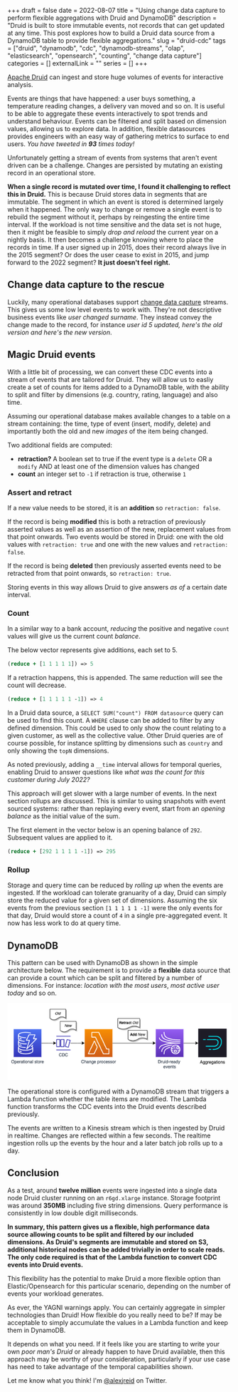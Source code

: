 +++ 
draft = false
date = 2022-08-07
title = "Using change data capture to perform flexible aggregations with Druid and DynamoDB"
description = "Druid is built to store immutable events, not records that can get updated at any time. This post explores how to build a Druid data source from a DynamoDB table to provide flexible aggregations."
slug = "druid-cdc"
tags = ["druid", "dynamodb", "cdc", "dynamodb-streams", "olap", "elasticsearch", "opensearch", "counting", "change data capture"]
categories = []
externalLink = ""
series = []
+++

[Apache Druid](https://druid.apache.org) can ingest and store huge volumes of events for interactive analysis. 

Events are things that have happened: a user buys something, a temperature reading changes, a delivery van moved and so on. It is useful to be able to aggregate these events interactively to spot trends and understand behaviour. Events can be filtered and split based on dimension values, allowing us to explore data. In addition, flexible datasources provides engineers with an easy way of gathering metrics to surface to end users. _You have tweeted in **93** times today!_

Unfortunately getting a stream of events from systems that aren't event driven can be a challenge. Changes are persisted by mutating an existing record in an operational store.

**When a single record is mutated over time, I found it challenging to reflect this in Druid.** This is because Druid stores data in segments that are immutable. The segment in which an event is stored is determined largely when it happened. The only way to change or remove a single event is to rebuild the segment without it, perhaps by reingesting the entire time interval. If the workload is not time sensitive and the data set is not huge, then it might be feasible to simply _drop and reload_ the current year on a nightly basis. It then becomes a challenge knowing where to place the records in time. If a user signed up in 2015, does their record always live in the 2015 segment? Or does the user cease to exist in 2015, and jump forward to the 2022 segment? **It just doesn't feel right.**

## Change data capture to the rescue
Luckily, many operational databases support [change data capture](https://en.wikipedia.org/wiki/Change_data_capture) streams. This gives us some low level events to work with. They're not descriptive business events like _user changed surname_. They instead convey the change made to the record, for instance _user id 5 updated, here's the old version and here's the new version_.

## Magic Druid events
With a little bit of processing, we can convert these CDC events into a stream of events that are tailored for Druid. They will allow us to easliy create a set of counts for items added to a DynamoDB table, with the ability to split and filter by dimensions (e.g. country, rating, language) and also time. 

Assuming our operational database makes available changes to a table on a stream containing: the time, type of event (insert, modify, delete) and importantly both the old and new _images_ of the item being changed.

Two additional fields are computed:
- **retraction?** A boolean set to true if the event type is a `delete` OR a `modify` AND at least one of the dimension values has changed
- **count** an integer set to `-1` if retraction is true, otherwise `1`

### Assert and retract
If a new value needs to be stored, it is an **addition** so `retraction: false`.

If the record is being **modified** this is both a retraction of previously asserted values as well as an assertion of the new, replacement values from that point onwards. Two events would be stored in Druid: one with the old values with `retraction: true` and one with the new values and `retraction: false`.

If the record is being **deleted** then previously asserted events need to be retracted from that point onwards, so `retraction: true`.

Storing events in this way allows Druid to give answers _as of_ a certain date interval.

### Count
In a similar way to a bank account, _reducing_ the positive and negative `count` values will give us the current count _balance_. 

The below vector represents give additions, each set to 5.

```clojure
(reduce + [1 1 1 1 1]) => 5
```

If a retraction happens, this is appended. The same reduction will see the count will decrease.
```clojure
(reduce + [1 1 1 1 1 -1]) => 4
```

In a Druid data source, a `SELECT SUM("count") FROM datasource` query can be used to find this count. A `WHERE` clause can be added to filter by any defined dimension. This could be used to only show the count relating to a given customer, as well as the collective value. Other Druid queries are of course possible, for instance splitting by dimensions such as `country` and only showing the `topN` dimensions.

As noted previously, adding a `__time` interval allows for temporal queries, enabling Druid to answer questions like _what was the count for this customer during July 2022?_

This approach will get slower with a large number of events. In the next section rollups are discussed. This is similar to using snapshots with event sourced systems: rather than replaying every event, start from an _opening balance_ as the initial value of the sum.

The first element in the vector below is an opening balance of `292`. Subsequent values are applied to it.

```clojure
(reduce + [292 1 1 1 1 -1]) => 295
```

### Rollup
Storage and query time can be reduced by _rolling up_ when the events are ingested. If the workload can tolerate granuarity of a day, Druid can simply store the reduced value for a given set of dimensions. Assuming the six events from the previous section `[1 1 1 1 1 -1]` were the only events for that day, Druid would store a count of `4` in a single pre-aggregated event. It now has less work to do at query time.

## DynamoDB
This pattern can be used with DynamoDB as shown in the simple architecture below. The requirement is to provide a **flexible** data source that can provide a count which can be split and filtered by a number of dimensions. For instance: _location with the most users_, _most active user today_ and so on.

![Architecture diagram showing DynamoDB feeding into Druid via a Lambda function](ddb-druid-cdc.png)

The operational store is configured with a DynamoDB stream that triggers a Lambda function whether the table items are modified. The Lambda function transforms the CDC events into the Druid events described previously. 

The events are written to a Kinesis stream which is then ingested by Druid in realtime. Changes are reflected within a few seconds. The realtime ingestion rolls up the events by the hour and a later batch job rolls up to a day.

## Conclusion
As a test, around **twelve million** events were ingested into a single data node Druid cluster running on an `r6gd.xlarge` instance. Storage footprint was around **350MB** including five string dimensions. Query performance is consistently in low double digit milliseconds.

**In summary, this pattern gives us a flexible, high performance data source allowing counts to be split and filtered by our included dimensions. As Druid's segments are immutable and stored on S3, additional historical nodes can be added trivially in order to scale reads. The only code required is that of the Lambda function to convert CDC events into Druid events.**

This flexibility has the potential to make Druid a more flexible option than Elastic/Opensearch for this particular scenario, depending on the number of events your workload generates. 

As ever, the YAGNI warnings apply. You can certainly aggregate in simpler technologies than Druid! How flexible do you really need to be? If may be acceptable to simply accumulate the values in a Lambda function and keep them in DynamoDB.

It depends on what you need. If it feels like you are starting to write your own _poor man's Druid_ or already happen to have Druid available, then this approach may be worthy of your consideration, particularly if your use case has need to take advantage of the temporal capabilities shown.

Let me know what you think! I'm [@alexjreid](https://twitter.com/AlexJReid) on Twitter.